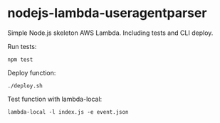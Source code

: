 # nodejs-lambda-useragentparser

Simple Node.js skeleton AWS Lambda. Including tests and CLI deploy.

Run tests:
```
npm test
```

Deploy function:
```
./deploy.sh
```

Test function with lambda-local:
```
lambda-local -l index.js -e event.json
```